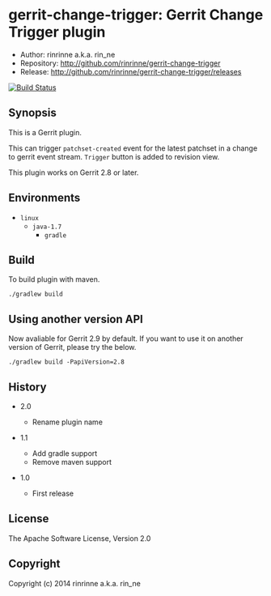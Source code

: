 gerrit-change-trigger: Gerrit Change Trigger plugin
==================

* Author: rinrinne a.k.a. rin_ne
* Repository: http://github.com/rinrinne/gerrit-change-trigger
* Release: http://github.com/rinrinne/gerrit-change-trigger/releases

[![Build Status](https://travis-ci.org/rinrinne/gerrit-change-trigger.png?branch=master)](https://travis-ci.org/rinrinne/gerrit-change-trigger)

Synopsis
----------------------

This is a Gerrit plugin.

This can trigger `patchset-created` event for the latest patchset in a change to gerrit event stream.
`Trigger` button is added to revision view.

This plugin works on Gerrit 2.8 or later.

Environments
---------------------

* `linux`
  * `java-1.7`
    * `gradle`

Build
---------------------

To build plugin with maven.

    ./gradlew build

Using another version API
--------------------------

Now avaliable for Gerrit 2.9 by default. If you want to use it on another version of Gerrit, please try the below.

    ./gradlew build -PapiVersion=2.8


History
---------------------

* 2.0
  * Rename plugin name

* 1.1
  * Add gradle support
  * Remove maven support

* 1.0
  *  First release

License
---------------------

The Apache Software License, Version 2.0

Copyright
---------------------

Copyright (c) 2014 rinrinne a.k.a. rin_ne
